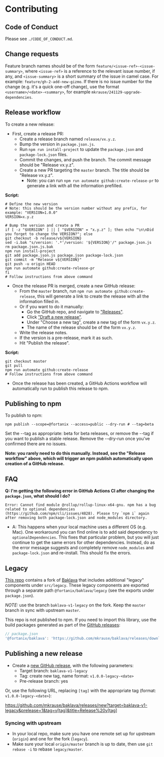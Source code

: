 
# Contributing

## Code of Conduct

Please see `./CODE_OF_CONDUCT.md`.


## Change requests

Feature branch names should be of the form `feature/<issue-ref>-<issue-summary>`, where `<issue-ref>` is a reference
to the relevant issue number, if any, and `<issue-summary>` is a short summary of the issue in camel case. For example:
`feature/gh-2-add-new-gizmo`. If there is no issue number for the change (e.g. it's a quick one-off change), use the
format `<username>/<date>-<summary>`, for example `mkrause/241129-upgrade-dependencies`.


## Release workflow

To create a new release:

- First, create a release PR:
  - Create a release branch named `release/vx.y.z`.
  - Bump the version in `package.json.js`.
  - Run `npm run install-project` to update the `package.json` and `package-lock.json` files.
  - Commit the changes, and push the branch. The commit message should be "Release vx.y.z".
  - Create a new PR targeting the `master` branch. The title should be "Release vx.y.z".
    - Note: you can run `npm run automate github:create-release-pr` to generate a link with all the information
      prefilled.

**Script:**

```shell
# Define the new version
# Note: this should be the version number without any prefix, for example: "VERSION=1.0.0"
VERSION=x.y.z

# Bump the version and create a PR
if [ -z "$VERSION" ] || [ "$VERSION" = "x.y.z" ]; then echo "\n\nDid you forget to change the VERSION?"; else
git checkout -b release/v${VERSION}
sed -i.bak "s/version: '.*'/version: '${VERSION}'/" package.json.js
rm package.json.js.bak
npm run install-project
git add package.json.js package.json package-lock.json
git commit -m "Release v${VERSION}"
git push -u origin HEAD
npm run automate github:create-release-pr
fi
# Follow instructions from above command
```

- Once the release PR is merged, create a new GitHub release:
  - From the `master` branch, run `npm run automate github:create-release`, this will generate a link to create the
    release with all the information filled in.
  - Or if you want to do it manually:
    - Go the GitHub repo, and navigate to ["Releases"](https://github.com/fortanix/baklava/releases).
    - Click ["Draft a new release"](https://github.com/fortanix/baklava/releases/new).
    - Under "Choose a new tag", create a new tag of the form `vx.y.z`.
    - The name of the release should be of the form `vx.y.z`.
  - Write the release notes.
  - If the version is a pre-release, mark it as such.
  - Hit "Publish the release".

**Script:**

```shell
git checkout master
git pull
npm run automate github:create-release
# Follow instructions from above command
```

- Once the release has been created, a GitHub Actions workflow will automatically run to publish this release to npm.

## Publishing to npm

To publish to npm:

```shell
npm publish --scope=@fortanix --access=public --dry-run # --tag=beta
```

Set the --tag as appropriate: beta for beta releases, or remove the --tag if you want to publish a stable release. Remove the --dry-run once you’ve confirmed there are no issues.

**Note: you rarely need to do this manually. Instead, see the "Release workflow" above, which will trigger an npm publish automatically upon creation of a GitHub release.**


## FAQ

**Q: I'm getting the following error in GitHub Actions CI after changing the `package.json`, what should I do?**

```
Error: Cannot find module @rollup/rollup-linux-x64-gnu. npm has a bug related to optional dependencies (https://github.com/npm/cli/issues/4828). Please try `npm i` again after removing both package-lock.json and node_modules directory.
```

- A: This happens when your local machine uses a different OS (e.g. Mac). One workaround you can find online is to add said dependency to `optionalDependencies`. This fixes that particular problem, but you will just continue to get the same errors for other dependencies. Instead, do as the error message suggests and completely remove `node_modules` and `package-lock.json` and re-install. This should fix the errors.



## Legacy

[This repo](https://github.com/mkrause/baklava) contains a fork of [Baklava](https://github.com/fortanix/baklava) that
includes additional "legacy" components under `src/legacy`. These legacy components are exported through a separate
path `@fortanix/baklava/legacy` (see the exports under `package.json`).

*NOTE:* use the branch `baklava-v1-legacy` on the fork. Keep the `master` branch in sync with upstream `master`.

This repo is not published to npm. If you need to import this library, use the build packages generated as part of the
[GitHub releases](https://github.com/mkrause/baklava/releases):

```js
// package.json
'@fortanix/baklava': 'https://github.com/mkrause/baklava/releases/download/v1.0.0-legacy-<version>/package.tar.gz',
```

## Publishing a new release

- Create a [new GitHub release](https://github.com/mkrause/baklava/releases), with the following parameters:
  - Target branch: `baklava-v1-legacy`
  - Tag: create new tag, name format: `v1.0.0-legacy-<date>`
  - Pre-release branch: yes

Or, use the following URL, replacing `[tag]` with the appropriate tag (format: `v1.0.0-legacy-<date>`):

https://github.com/mkrause/baklava/releases/new?target=baklava-v1-legacy&prelease=1&tag=v[tag]&title=Release%20v[tag]

### Syncing with upstream

- In your local repo, make sure you have one remote set up for upstream (`origin`) and one for the fork (`legacy`).
- Make sure your local `origin/master` branch is up to date, then use `git rebase -i` to rebase `legacy/master`.
